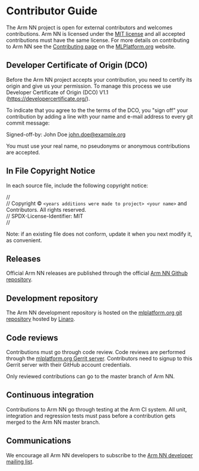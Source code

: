 # Contributor Guide

The Arm NN project is open for external contributors and welcomes contributions. Arm NN is licensed under the [MIT license](https://spdx.org/licenses/MIT.html) and all accepted contributions must have the same license. For more details on contributing to Arm NN see the [Contributing page](https://mlplatform.org/contributing/) on the [MLPlatform.org](https://mlplatform.org/) website.

## Developer Certificate of Origin (DCO)

Before the Arm NN project accepts your contribution, you need to certify its origin and give us your permission.  To manage this process we use Developer Certificate of Origin (DCO) V1.1 (https://developercertificate.org/).

To indicate that you agree to the the terms of the DCO, you "sign off" your contribution by adding a line with your name and e-mail address to every git commit message:

Signed-off-by: John Doe <john.doe@example.org>

You must use your real name, no pseudonyms or anonymous contributions are accepted.

## In File Copyright Notice

In each source file, include the following copyright notice:

//  
// Copyright © `<years additions were made to project> <your name>` and Contributors. All rights reserved.  
// SPDX-License-Identifier: MIT  
//

Note: if an existing file does not conform, update it when you next modify it, as convenient.

## Releases

Official Arm NN releases are published through the official [Arm NN Github repository](https://github.com/ARM-software/armnn).

## Development repository

The Arm NN development repository is hosted on the [mlplatform.org git repository](https://git.mlplatform.org/ml/armnn.git/) hosted by [Linaro](https://www.linaro.org/).

## Code reviews

Contributions must go through code review. Code reviews are performed through the [mlplatform.org Gerrit server](https://review.mlplatform.org). Contributors need to signup to this Gerrit server with their GitHub account
credentials.

Only reviewed contributions can go to the master branch of Arm NN.

## Continuous integration

Contributions to Arm NN go through testing at the Arm CI system. All unit, integration and regression tests must pass before a contribution gets merged to the Arm NN master branch.

## Communications

We encourage all Arm NN developers to subscribe to the [Arm NN developer mailing list](https://lists.linaro.org/mailman/listinfo/armnn-dev).
